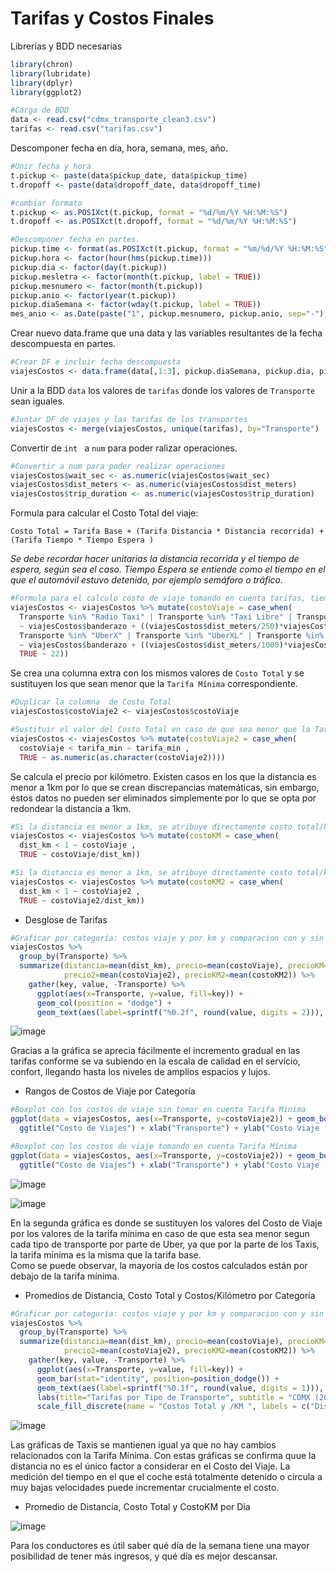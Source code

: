 # Tarifas y Costos Finales 

Librerías y BDD necesarias
```R
library(chron)
library(lubridate)
library(dplyr)
library(ggplot2)

#Carga de BDD
data <- read.csv("cdmx_transporte_clean3.csv")
tarifas <- read.csv("tarifas.csv")

```
Descomponer fecha en día, hora, semana, mes, año.
```R
#Unir fecha y hora
t.pickup <- paste(data$pickup_date, data$pickup_time)
t.dropoff <- paste(data$dropoff_date, data$dropoff_time)

#cambiar formato
t.pickup <- as.POSIXct(t.pickup, format = "%d/%m/%Y %H:%M:%S")
t.dropoff <- as.POSIXct(t.dropoff, format = "%d/%m/%Y %H:%M:%S")

#Descomponer fecha en partes.
pickup.time <- format(as.POSIXct(t.pickup, format = "%m/%d/%Y %H:%M:%S"), format="%H:%M:%S")
pickup.hora <- factor(hour(hms(pickup.time)))
pickup.dia <- factor(day(t.pickup))
pickup.mesletra <- factor(month(t.pickup, label = TRUE))
pickup.mesnumero <- factor(month(t.pickup))
pickup.anio <- factor(year(t.pickup))
pickup.diaSemana <- factor(wday(t.pickup, label = TRUE))
mes_anio <- as.Date(paste("1", pickup.mesnumero, pickup.anio, sep="-"), format = "%d-%m-%Y")
```

Crear nuevo data.frame que una data y las variables resultantes de la fecha descompuesta en partes.
```R
#Crear DF e incluir fecha descompuesta
viajesCostos <- data.frame(data[,1:3], pickup.diaSemana, pickup.dia, pickup.mesletra, pickup.mesnumero, mes_anio, pickup.anio, pickup.time, pickup.hora, data[,8:16])
```

Unir a la BDD ```data``` los valores de ```tarifas``` donde los valores de ```Transporte``` sean iguales.
```R
#Juntar DF de viajes y las tarifas de los transportes
viajesCostos <- merge(viajesCostos, unique(tarifas), by="Transporte")
```

Convertir de ```int ``` a ```num``` para poder ralizar operaciones.
```R
#Convertir a num para poder realizar operaciones
viajesCostos$wait_sec <- as.numeric(viajesCostos$wait_sec)
viajesCostos$dist_meters <- as.numeric(viajesCostos$dist_meters)
viajesCostos$trip_duration <- as.numeric(viajesCostos$trip_duration)
```

Formula para calcular el Costo Total del viaje:

```Costo Total = Tarifa Base + (Tarifa Distancia * Distancia recorrida) + (Tarifa Tiempo * Tiempo Espera )```

*Se debe recordar hacer unitarias la distancia recorrida y el tiempo de espera, según sea el caso.*
*Tiempo Espera se entiende como el tiempo en el que el automóvil estuvo detenido, por ejemplo semáforo o tráfico.*

```R
#Formula para el calculo costo de viaje tomando en cuenta tarifas, tiempo y distancia
viajesCostos <- viajesCostos %>% mutate(costoViaje = case_when( 
  Transporte %in% "Radio Taxi" | Transporte %in% "Taxi Libre" | Transporte %in% "Taxi de Sitio"
  ~ viajesCostos$banderazo + ((viajesCostos$dist_meters/250)*viajesCostos$tarifa_dist) + ((viajesCostos$wait_sec/45)*viajesCostos$tarifa_tiempo),
  Transporte %in% "UberX" | Transporte %in% "UberXL" | Transporte %in% "UberBlack" | Transporte %in% "UberSUV"
  ~ viajesCostos$banderazo + ((viajesCostos$dist_meters/1000)*viajesCostos$tarifa_dist) + (viajesCostos$wait_sec/60*viajesCostos$tarifa_tiempo),
  TRUE ~ 22))
```

Se crea una columna extra con los mismos valores de ```Costo Total``` y se sustituyen los que sean menor que la ```Tarifa Mínima``` correspondiente.

```R
#Duplicar la columna  de Costo Total
viajesCostos$costoViaje2 <- viajesCostos$costoViaje

#Sustituir el valor del Costo Total en caso de que sea menor que la Tarifa Mínima
viajesCostos <- viajesCostos %>% mutate(costoViaje2 = case_when( 
  costoViaje < tarifa_min ~ tarifa_min ,
  TRUE ~ as.numeric(as.character(costoViaje2))))
```

Se calcula el precio por kilómetro. 
Existen casos en los que la distancia es menor a 1km por lo que se crean discrepancias matemáticas, sin embargo, éstos datos no pueden ser eliminados simplemente por lo que se opta por redondear la distancia a 1km. 

```R
#Si la distancia es menor a 1km, se atribuye directamente costo total/km
viajesCostos <- viajesCostos %>% mutate(costoKM = case_when( 
  dist_km < 1 ~ costoViaje ,
  TRUE ~ costoViaje/dist_km))

#Si la distancia es menor a 1km, se atribuye directamente costo total/km
viajesCostos <- viajesCostos %>% mutate(costoKM2 = case_when( 
  dist_km < 1 ~ costoViaje2 ,
  TRUE ~ costoViaje2/dist_km))

```

* Desglose de Tarifas 

```R
#Graficar por categoría: costos viaje y por km y comparacion con y sin tarifa mínima
viajesCostos %>%
  group_by(Transporte) %>%
  summarize(distancia=mean(dist_km), precio=mean(costoViaje), precioKM=mean(costoKM),
            precio2=mean(costoViaje2), precioKM2=mean(costoKM2)) %>%
    gather(key, value, -Transporte) %>% 
      ggplot(aes(x=Transporte, y=value, fill=key)) +
      geom_col(position = "dodge") + 
      geom_text(aes(label=sprintf("%0.2f", round(value, digits = 2))), position=position_dodge(width=0.9), vjust=-0.25)
```

![image](https://user-images.githubusercontent.com/72113099/107188810-f116e400-69ad-11eb-8283-69b2dd4c9159.png)

Gracias a la gráfica se aprecia fácilmente el incremento gradual en las tarifas conforme se va subiendo en la escala de calidad en el servicio, confort, llegando hasta los niveles de amplios espacios y lujos.

* Rangos de Costos de Viaje por Categoría
```R
#Boxplot con los costos de viaje sin tomar en cuenta Tarifa Mínima
ggplot(data = viajesCostos, aes(x=Transporte, y=costoViaje2)) + geom_boxplot() +
  ggtitle("Costo de Viajes") + xlab("Transporte") + ylab("Costo Viaje ($)")

#Boxplot con los costos de viaje tomando en cuenta Tarifa Mínima
ggplot(data = viajesCostos, aes(x=Transporte, y=costoViaje2)) + geom_boxplot() +
  ggtitle("Costo de Viajes") + xlab("Transporte") + ylab("Costo Viaje ($)")
```

![image](https://user-images.githubusercontent.com/72113099/107249326-e0d82680-69f8-11eb-982a-b41f6aa0c4ed.png)

![image](https://user-images.githubusercontent.com/72113099/107249412-f6e5e700-69f8-11eb-8ab7-fab865ea306f.png)

En la segunda gráfica es donde se sustituyen los valores del Costo de Viaje por los valores de la tarifa mínima en caso de que esta sea menor segun cada tipo de transporte por parte de Uber, ya que por la parte de los Taxis, la tarifa mínima es la misma que la tarifa base.  
Como se puede observar, la mayoría de los costos calculados están por debajo de la tarifa mínima.

* Promedios de Distancia, Costo Total y Costos/Kilómetro por Categoría
```R
#Graficar por categoría: costos viaje y por km y comparacion con y sin tarifa mínima
viajesCostos %>%
  group_by(Transporte) %>%
  summarize(distancia=mean(dist_km), precio=mean(costoViaje), precioKM=mean(costoKM),
            precio2=mean(costoViaje2), precioKM2=mean(costoKM2)) %>%
    gather(key, value, -Transporte) %>% 
      ggplot(aes(x=Transporte, y=value, fill=key)) +
      geom_bar(stat="identity", position=position_dodge()) +
      geom_text(aes(label=sprintf("%0.1f", round(value, digits = 1))), position=position_dodge(width=0.9), vjust=-0.25) + 
      labs(title="Tarifas por Tipo de Transporte", subtitle = "CDMX (2016-2017)", y = "Costo ($)", color = "Tarifa", size=15) +
      scale_fill_discrete(name = "Costos Total y /KM ", labels = c("Dist prom", "Costo prom sin Tarifa Min", "Costo prom con Tarifa Min", "Costo/KM prom sin Tarifa Min", "Costo/KM prom con Tarifa Min"))
```

![image](https://user-images.githubusercontent.com/72113099/107256355-023c1100-69ff-11eb-9b82-9edc0ac06fe0.png)

Las gráficas de Taxis se mantienen igual ya que no hay cambios relacionados con la Tarifa Mínima. Con estas gráficas se confirma quue la distancia no es el único factor a considerar en el Costo del Viaje. La medición del tiempo en el que el coche está totalmente detenido o circula a muy bajas velocidades puede incrementar crucialmente el costo.

* Promedio de Distancia, Costo Total y CostoKM por Día

![image](https://user-images.githubusercontent.com/72113099/107261406-e5a2d780-6a04-11eb-886c-4c2409c32a18.png)

Para los conductores es útil saber qué día de la semana tiene una mayor posibilidad de tener más ingresos, y qué día es mejor descansar. 

